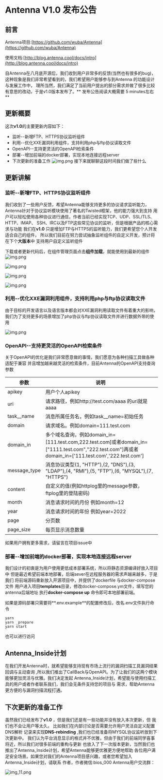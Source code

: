 # Antenna V1.0 发布公告

## 前言
Antenna项目:[https://github.com/wuba/Antenna](https://github.com/wuba/Antenna)

使用文档:[http://blog.antenna.cool/docs/intro](http://blog.antenna.cool/docs/intro)

自Antenna在八月底开源后，我们收到用户非常多的反馈(当然也有很多的bug)，这种现象是我们非常希望看到的，我们希望用户能够参与到Antenna
的功能设计与发展工作中， 理所当然，我们满足了当前用户提出的部分需求并做了很多比较有意思的改动，于是v1.0版本发布了。**
发布公告阅读大概需要 5 minutes左右**

## 更新概要

这次**v1.0**的主要更新内容如下：

* 监听--新增FTP、HTTPS协议监听组件
* 利用--优化XXE漏洞利用组件，支持利用php与ftp协议读取文件
* OpenAPI--支持更灵活的OpenAPI检索条件
* 部署--增加前端的docker部署，实现本地连接远程server
* 下次更新的准备工作
  ![img.png](../static/img/img_tag.png)
  接下来就聊聊这段时间我们做了些什么

## 更新讲解

### 监听--新增FTP、HTTPS协议监听组件

我们收到了一些用户反馈，希望Antenna能够支持更多的协议请求监听能力，
Antenna针对于协议监听模块使用了著名的Twisted框架，他的能力强大到支持
用户可以轻松使用各种协议进行通信，作者当前已经实现TCP、UDP、SSL/TLS、HTTP、IMAP、
SSH、IRC以及FTP这些常见协议的监听，但是根据产品的核心需求与功能
我们在**v1.0** 只是增加FTP与HTTPS的监听能力，我们更希望您个人开发适合自己的组件，
所以我们目前在努力尝试抽象监听组件的自定义开发，预计将在下个**大版本**中
支持用户自定义监听组件

下载或者更新代码后，在组件管理页面点击**组件加载**，就能使用到最新的组件
![img.png](../static/img/img_new.png)

![img.png](../static/img/img_new_2.png)

![img.png](../static/img/img_https.png)

![img.png](../static/img/img_https_2.png)

### 利用--优化XXE漏洞利用组件，支持利用php与ftp协议读取文件

由于目标的开发语言以及语言版本都会对XXE漏洞利用读取文件有着重大的影响，
我们为了支持更多的场景增加了php协议与ftp协议读取文件并进行数据外带的使用

![img.png](../static/img/img_xxe_read_file.png)

### OpenAPI--支持更灵活的OpenAPI检索条件

关于OpenAPI的优化是我们非常愿意做的事情，我们愿意为各种扫描工具做各种适配于兼容
并且增加越来越灵活的检索条件，目前Antenna的OpenAPI支持查询参数

| 参数           | 说明                                                                                                                                     |
|--------------|----------------------------------------------------------------------------------------------------------------------------------------|
| apikey       | 用户个人apikey                                                                                                                             |
| uri          | 请求路径，例如http://test.com/aaaa 的uri就是aaaa                                                                                                 |
| task__name   | 消息所属任务名，例如task__name=初始任务                                                                                                              |
| domain       | 请求域名。例如domain=111.test.com                                                                                                             |
| domain_in    | 多个域名查询，例如domain_in=[111.test.com,222.test.com]或者domain_in=["1111.test.com","222.test.com"]再或者domain_in=['111.test.com','222.test.com'] |
| message_type | 消息协议类型(1, "HTTP"),(2, "DNS"),(3, "LDAP"),(4, "RMI"),(5, "FTP"),(6, "MYSQL"),(7, "HTTPS")                                               |
| content      | 自定义的值(例如httplog里的message参数，ftplog里的登陆密码)                                                                                               |
| month        | 消息请求时间的月份 例如month=12                                                                                                                   |
| year         | 消息请求时间的年份 例如year=2022                                                                                                                  |
| page         | 分页数                                                                                                                                    |
| page_size    | 每页显示消息数量                                                                                                                               |

如果用户拥有更多需求，请留言在项目issue中

### 部署--增加前端的docker部署，实现本地连接远程server
我们设计的初衷是为用户使用更低成本部署系统，所以将静态资源编译好放入项目中
但是最近希望前端本地部署，后端sever在远程服务器的需求声越来越多，于是我们
将前端源码重新放入开源项目中，并提供了dockerfile 与docker-compose文件
用户进入项目**templates**目录，修改docker-compose.ym文件，填写您的antenna后端地址
执行**docker-compose up** 命令即可本地部署前端。

如果是源码部署只需要将**.env.example**的配置修改后，改名.env文件执行命令
```shell
yarn
yarn _prepare
yarn start
```
也可以进行访问
## Antenna_Inside计划

在我们开发Antenna时，就希望能够支持现有市场上流行的漏洞扫描工具漏洞结果回调与主动查询
,所以我们推出了CallBack与OpenAPI。为了让我们的这两个模块能够更加灵活与优雅。我们决定发起
Antenna_Inside计划，希望能与使用扫描工具的用户或者作者联系我们，我们会无条件支持您的项目与
需求，帮助Antenna更方便的与漏洞扫描流程打通。

## 下次更新的准备工作

虽然我们已经发布了**v1.0** ，但是我们还是有一些功能并没有放入本次更新，但
我们也不会让用户等太久。 比如我们在内部讨论是否需要允许用户灵活自定义配置DNS解析
记录来实现**DNS-rebinding** ,我们也已经准备将MYSQL协议监听放到下次更新中。
我们认为平台消息显示的格式并不优雅，但由于我们的前端同学喜事将近，所以我们对很多前端的重构与更新
也放入了下一次版本更新，当然我们也推出了Antenna_Inside计划，希望Antenna能够更优雅更方便地帮助
各位用户满足安全场景。如果您对我们的Antenna项目感兴趣，或者您希望加入Antenna_Inside计划，请联系
作者，作者微信:bios_000
Antenna用户交流群：

![img_11.png](../static/img/img_11.png)
